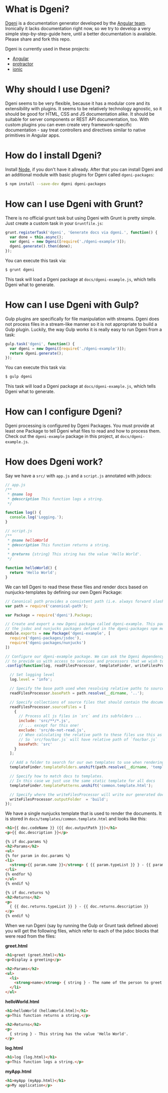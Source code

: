 # What is Dgeni?

[Dgeni](https://github.com/angular/dgeni) is a documentation generator developed by the
[Angular team](https://github.com/angular). Ironically it lacks documentation right now, so we
try to develop a very simple step-by-step-guide here, until a better documentation is
available. Please share and fork this repo.

Dgeni is currently used in these projects:
- [Angular](https://github.com/angular/angular.js/tree/master/docs)
- [protractor](https://github.com/angular/protractor/tree/master/docs)
- [ionic](https://github.com/driftyco/ionic)

# Why should I use Dgeni?

Dgeni seems to be very flexible, because it has a modular core and its extensibility with
plugins. It seems to be relatively technology agnostic, so it should be good for HTML, CSS and
JS documentation alike. It should be suitable for server components or REST API documentation,
too. With custom plugins you can even create very framework-specific documentation - say treat
controllers and directives similar to native primitives in Angular apps.

# How do I install Dgeni?

Install [Node](http://nodejs.org/), if you don't have it allready. After that you can install
Dgeni and an additional module with basic plugins for Dgeni called `dgeni-packages`:

```bash
$ npm install --save-dev dgeni dgeni-packages
```

# How can I use Dgeni with Grunt?

There is no official grunt task but using Dgeni with Grunt is pretty simple.
Just create a custom task in your `Gruntfile.js`:

```js
grunt.registerTask('dgeni', 'Generate docs via dgeni.', function() {
  var done = this.async();
  var dgeni = new Dgeni([require('./dgeni-example')]);
  dgeni.generate().then(done);
});
```

You can execute this task via:

```bash
$ grunt dgeni
```

This task will load a Dgeni package at `docs/dgeni-example.js`, which tells Dgeni what to
generate.

# How can I use Dgeni with Gulp?


Gulp plugins are specifically for file manipulation with streams.  Dgeni does not process files
in a stream-like manner so it is not appropriate to build a Gulp plugin. Luckily, the way Gulp
works it is really easy to run Dgeni from a task:

```js
gulp.task('dgeni', function() {
  var dgeni = new Dgeni([require('./dgeni-example')]);
  return dgeni.generate();
});
```

You can execute this task via:

```bash
$ gulp dgeni
```

This task will load a Dgeni package at `docs/dgeni-example.js`, which tells Dgeni what to
generate.

# How can I configure Dgeni?

Dgeni processing is configured by Dgeni Packages. You must provide at least one
Package to tell Dgeni what files to read and how to process them. Check out the `dgeni-example`
package in this project, at `docs/dgeni-example.js`.

# How does Dgeni work?

Say we have a `src/` with `app.js` and a `script.js` annotated with jsdocs:

```js
// app.js
/**
 * @name log
 * @description This function logs a string.
 */

function log() {
  console.log('Logging.');
}
```

```js
// script.js
/**
 * @name helloWorld
 * @description This function returns a string.
 *
 * @returns {string} This string has the value 'Hello World'.
 */

function helloWorld() {
  return 'Hello World';
}
```

We can tell Dgeni to read these these files and render docs based on nunjucks-templates by
defining our own Dgeni Package:

```js
// Canonical path provides a consistent path (i.e. always forward slashes) across different OSes
var path = require('canonical-path');

var Package = require('dgeni').Package;

// Create and export a new Dgeni package called dgeni-example. This package depends upon
// the jsdoc and nunjucks packages defined in the dgeni-packages npm module.
module.exports = new Package('dgeni-example', [
  require('dgeni-packages/jsdoc'),
  require('dgeni-packages/nunjucks')
])

// Configure our dgeni-example package. We can ask the Dgeni dependency injector
// to provide us with access to services and processors that we wish to configure
.config(function(log, readFilesProcessor, templateFinder, writeFilesProcessor) {

  // Set logging level
  log.level = 'info';

  // Specify the base path used when resolving relative paths to source and output files
  readFilesProcessor.basePath = path.resolve(__dirname, '..');

  // Specify collections of source files that should contain the documentation to extract
  readFilesProcessor.sourceFiles = [
    {
      // Process all js files in `src` and its subfolders ...
      include: 'src/**/*.js',
      // ... except for this one!
      exclude: 'src/do-not-read.js',
      // When calculating the relative path to these files use this as the base path.
      // So `src/foo/bar.js` will have relative path of `foo/bar.js`
      basePath: 'src'
    }
  ];

  // Add a folder to search for our own templates to use when rendering docs
  templateFinder.templateFolders.unshift(path.resolve(__dirname, 'templates'));

  // Specify how to match docs to templates.
  // In this case we just use the same static template for all docs
  templateFinder.templatePatterns.unshift('common.template.html');

  // Specify where the writeFilesProcessor will write our generated doc files
  writeFilesProcessor.outputFolder  = 'build';
});
```

We have a single nunjucks template that is used to render the documents. It is stored in
`docs/templates/common.template.html` and looks like this:

```html
<h1>{{ doc.codeName }} ({{ doc.outputPath }})</h1>
<p>{{ doc.description }}</p>

{% if doc.params %}
<h2>Params</h2>
<ul>
{% for param in doc.params %}
<li>
  <strong>{{ param.name }}</strong> { {{ param.typeList }} } - {{ param.description }}
</li>
{% endfor %}
</ul>
{% endif %}

{% if doc.returns %}
<h2>Returns</h2>
<p>
  { {{ doc.returns.typeList }} } - {{ doc.returns.description }}
</p>
{% endif %}
```

When we run Dgeni (say by running the Gulp or Grunt task defined above) you will get the
following files, which refer to each of the jsdoc blocks that were read from the files:

**greet.html**
```html
<h1>greet (greet.html)</h1>
<p>Display a greeting</p>

<h2>Params</h2>
<ul>
  <li>
    <strong>name</strong> { string } - The name of the person to greet
  </li>
</ul>
```

**helloWorld.html**
```html
<h1>helloWorld (helloWorld.html)</h1>
<p>This function returns a string.</p>

<h2>Returns</h2>
<p>
  { string } - This string has the value 'Hello World'.
</p>
```

**log.html**
```html
<h1>log (log.html)</h1>
<p>This function logs a string.</p>
```

**myApp.html**
```html
<h1>myApp (myApp.html)</h1>
<p>My application</p>
```
